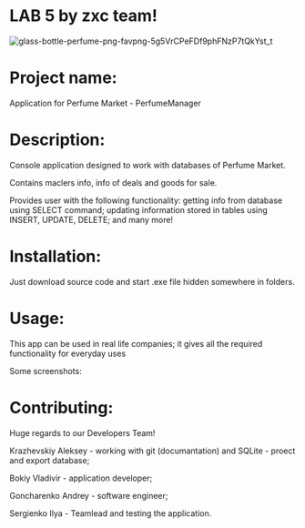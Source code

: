 # LAB 5 by zxc team!

![glass-bottle-perfume-png-favpng-5g5VrCPeFDf9phFNzP7tQkYst_t](https://user-images.githubusercontent.com/78850311/171940578-43299ee3-2a65-432d-aa96-c29bead71708.jpg)


# Project name:

Application for Perfume Market - PerfumeManager

# Description:

Console application designed to work with databases of Perfume Market. 

Contains maclers info, info of deals and goods for sale.

Provides user with the following functionality: getting info from database using SELECT command; updating information stored in tables using INSERT, UPDATE, DELETE; and many more!

# Installation:

Just download source code and start .exe file hidden somewhere in folders.

# Usage:

This app can be used in real life companies; it gives all the required functionality for everyday uses

Some screenshots:

# Contributing:

Huge regards to our Developers Team!

Krazhevskiy Aleksey - working with git (documantation) and SQLite - proect and export database;

Bokiy Vladivir - application developer;

Goncharenko Andrey - software engineer;

Sergienko Ilya - Teamlead and testing the application.
